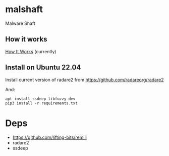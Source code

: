 # malshaft

Malware Shaft


## How it works

[How It Works](https://github.com/dobin/malshaft/blob/master/doc/howitworks.md)  (currently)


## Install on Ubuntu 22.04

Install current version of radare2 from https://github.com/radareorg/radare2

And:
```
apt install ssdeep libfuzzy-dev
pip3 install -r requirements.txt
```


# Deps

* https://github.com/lifting-bits/remill
* radare2
* ssdeep

